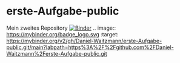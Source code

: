 # erste-Aufgabe-public
Mein zweites Repository
[![Binder](https://mybinder.org/badge_logo.svg)](https://mybinder.org/v2/gh/Daniel-Waitzmann/erste-Aufgabe-public.git/main?labpath=https%3A%2F%2Fgithub.com%2FDaniel-Waitzmann%2Ferste-Aufgabe-public.git)
.. image:: https://mybinder.org/badge_logo.svg
 :target: https://mybinder.org/v2/gh/Daniel-Waitzmann/erste-Aufgabe-public.git/main?labpath=https%3A%2F%2Fgithub.com%2FDaniel-Waitzmann%2Ferste-Aufgabe-public.git

